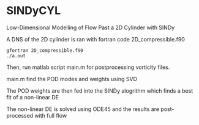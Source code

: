 # SINDyCYL
Low-Dimensional Modelling of Flow Past a 2D Cylinder with SINDy

A DNS of the 2D cylinder is ran with fortran code 2D_compressible.f90
```
gfortran 2D_compressible.f90
./a.out
```

Then, run matlab script main.m for postprocessing vorticity files.

main.m find the POD modes and weights using SVD

The POD weights are then fed into the SINDy alogrithm which finds a best fit of a non-linear DE

The non-linear DE is solved using ODE45 and the results are post-processed with full flow
